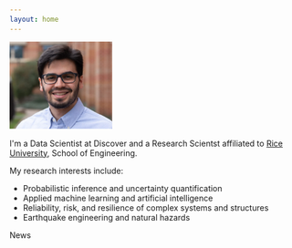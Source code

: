 ```yaml
---
layout: home 
---
```

<img src="images/Latest.jpg" width="180">

I'm a Data Scientist at Discover and a Research Scientst affiliated to [Rice University](https://www.rice.edu/), School of Engineering.
<!--Also, I'm part of the [SISRRA](https://duenas-osorio.rice.edu/sisrra) research group.-->

My research interests include:

* Probabilistic inference and uncertainty quantification
* Applied machine learning and artificial intelligence
* Reliability, risk, and resilience of complex systems and structures
* Earthquake engineering and natural hazards

<!--
## Education ##

* Ph.D. Candidate in Civil and Environmental Engineering, [Rice University](https://www.rice.edu/). 2015-Present.
* M.S. in Civil Engineering, [Polytechnic University of Turin](https://www.polito.it/?lang=en). 2012-2014.
* B.S. in Civil Engineering, [Central University of Venezuela (UCV)](http://www.ucv.ve/). 2007-2012.


## Elsewhere ##

* [Google Scholar](https://scholar.google.com/citations?user=mm0pN8oAAAAJ&hl=en)
* [ResearchGate](https://www.researchgate.net/profile/Roger_Paredes2)
* [LinkedIn](https://www.linkedin.com/in/paredesroger/)
* [Twitter](https://twitter.com/paredesrogerl)
-->

News 

